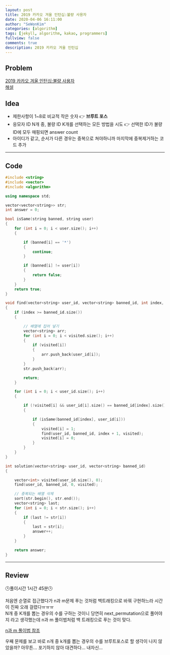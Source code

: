 ```yaml
---
layout: post
title: 2019 카카오 겨울 인턴십:불량 사용자
date: 2020-04-06 16:11:00
author: "SeWonKim"
categories: [algorithm]
tags: [jekyll, algorithm, kakao, programmers]
fullview: false
comments: true
description: 2019 카카오 겨울 인턴십
---
```


## Problem

[2019 카카오 겨울 인턴십:불량 사용자](https://programmers.co.kr/learn/courses/30/lessons/64064)  
[해설](https://tech.kakao.com/2020/04/01/2019-internship-test/)

## Idea

- 제한사항이 1~8로 비교적 작은 숫자 👉 **브루트 포스**
- 응모자 ID N개 중, 불량 ID K개를 선택하는 모든 방법을 시도 👉 선택한 ID가 불량 ID에 모두 매핑되면 answer count
- 아이디가 같고, 순서가 다른 경우는 중복으로 쳐야하니까 마지막에 중복제거하는 코드 추가

---

## Code

```cpp
#include <string>
#include <vector>
#include <algorithm>

using namespace std;

vector<vector<string>> str;
int answer = 0;

bool isSame(string banned, string user)
{
    for (int i = 0; i < user.size(); i++)
    {

        if (banned[i] == '*')
        {
            continue;
        }

        if (banned[i] != user[i])
        {
            return false;
        }
    }
    return true;
}

void find(vector<string> user_id, vector<string> banned_id, int index, vector<int> visited)
{
    if (index >= banned_id.size())
    {

        // 배열에 집어 넣기
        vector<string> arr;
        for (int i = 0; i < visited.size(); i++)
        {
            if (visited[i])
            {
                arr.push_back(user_id[i]);
            }
        }
        str.push_back(arr);

        return;
    }

    for (int i = 0; i < user_id.size(); i++)
    {

        if (!visited[i] && user_id[i].size() == banned_id[index].size())
        {

            if (isSame(banned_id[index], user_id[i]))
            {
                visited[i] = 1;
                find(user_id, banned_id, index + 1, visited);
                visited[i] = 0;
            }
        }
    }
}

int solution(vector<string> user_id, vector<string> banned_id)
{

    vector<int> visited(user_id.size(), 0);
    find(user_id, banned_id, 0, visited);

    // 중복되는 배열 삭제
    sort(str.begin(), str.end());
    vector<string> last;
    for (int i = 0; i < str.size(); i++)
    {
        if (last != str[i])
        {
            last = str[i];
            answer++;
        }
    }

    return answer;
}
```

---

## Review

🕒풀이시간 1시간 45분🕒

처음엔 순열로 접근했다가 n과 m문제 푸는 것처럼 백트래킹으로 바꿔 구현하느라 시간이 진짜 오래 걸렸다ㅠㅠㅠ  
N개 중 K개를 뽑는 경우의 수를 구하는 것이니 당연히 next_permutation으로 풀어야지 라고 생각했는데 n과 m 풀이법처럼 백 트래킹으로 푸는 것이 맞다.

[n과 m 풀이법 참조](https://sewonkimm.github.io/algorithm/2020/03/19/NM.html)

우째 문제를 보고 바로 n개 중 k개를 뽑는 경우의 수를 브루트포스로 할 생각이 나지 않았을까?
아무튼... 포기하지 않아 대견하다... 내자신...
